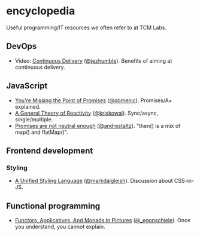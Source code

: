 # encyclopedia

Useful programming/IT resources we often refer to at TCM Labs.


## DevOps

* Video: [Continuous Delivery](https://www.youtube.com/watch?v=skLJuksCRTw) ([@jezhumble](https://twitter.com/jezhumble)). Benefits of aiming at continuous delivery.


## JavaScript

* [You're Missing the Point of Promises](https://blog.domenic.me/youre-missing-the-point-of-promises/) ([@domenic](https://twitter.com/domenic)). Promises/A+ explained.
* [A General Theory of Reactivity](https://github.com/kriskowal/gtor) ([@kriskowal](https://twitter.com/kriskowal)). Sync/async, single/multiple.
* [Promises are not neutral enough](https://staltz.com/promises-are-not-neutral-enough.html) (@[andrestaltz](https://twitter.com/andrestaltz?lang=fr)). "then() is a mix of map() and flatMap()".


## Frontend development

### Styling
* [A Unified Styling Language](https://medium.com/seek-blog/a-unified-styling-language-d0c208de2660) ([@markdalgleish](https://twitter.com/markdalgleish)). Discussion about CSS-in-JS.


## Functional programming

* [Functors, Applicatives, And Monads In Pictures](http://adit.io/posts/2013-04-17-functors,_applicatives,_and_monads_in_pictures.html) ([@_egonschiele](https://twitter.com/_egonschiele)). Once you understand, you cannot explain.
